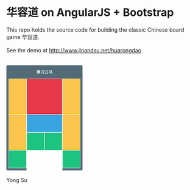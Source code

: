 # 华容道 on AngularJS + Bootstrap
This repo holds the source code for building the classic Chinese board game 华容道. <br/><br/>
See the demo at http://www.jinandsu.net/huarongdao <br/><br/>

![Huarongdao](app/images/huarongdao.png)

Yong Su
